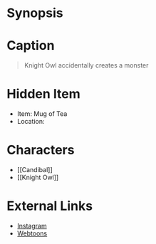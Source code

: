 # Synopsis


# Caption
> Knight Owl accidentally creates a monster

# Hidden Item
* Item: Mug of Tea
* Location: <spoiler></spoiler>

# Characters
* [[Candibal]]
* [[Knight Owl]]

# External Links
* [Instagram](https://www.instagram.com/p/CDZ43ZyjLvr/)
* [Webtoons](https://www.webtoons.com/en/challenge/twistwood-tales/48-candibal/viewer?title_no=344740&episode_no=53)